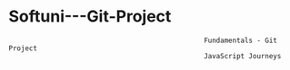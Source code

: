 # Softuni---Git-Project
                                                    Fundamentals - Git Project
                                                    JavaScript Journeys
